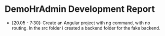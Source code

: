 # DemoHrAdmin Development Report

- [20.05 - 7:30]: Create an Angular project with ng command, with no routing. In the src folder i created a backend folder for the fake backend.


